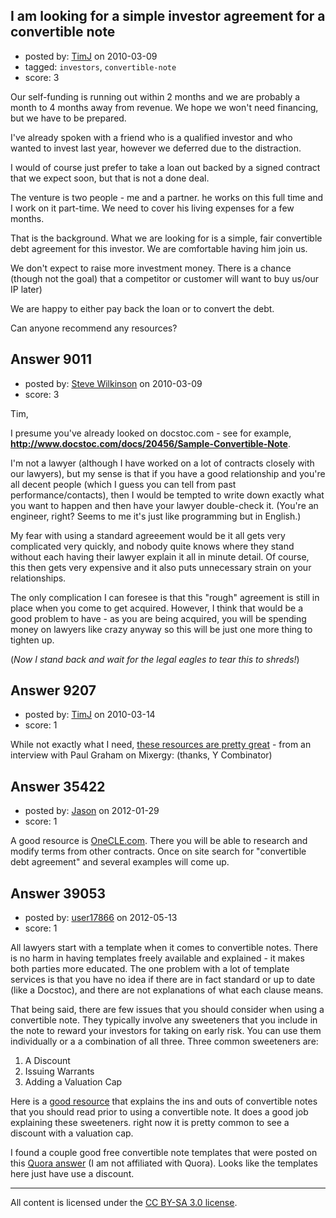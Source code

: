 ## I am looking for a simple investor agreement for a convertible note

- posted by: [TimJ](https://stackexchange.com/users/-1/1172-timj) on 2010-03-09
- tagged: `investors`, `convertible-note`
- score: 3

Our self-funding is running out within 2 months and we are probably a month to 4 months away from revenue.  We hope we won't need financing, but we have to be prepared.  

I've already spoken with a friend who is a qualified investor and who wanted to invest last year, however we deferred due to the distraction.  

I would of course just prefer to take a loan out backed by a signed contract that we expect soon, but that is not a done deal.  

The venture is two people - me and a partner.  he works on this full time and I work on it part-time.  We need to cover his living expenses for a few months.  

That is the background.  What we are looking for is a simple, fair convertible debt agreement for this investor.  We are comfortable having him join us.

We don't expect to raise more investment money.  There is a chance (though not the goal) that a competitor or customer will want to buy us/our IP later)

We are happy to either pay back the loan or to convert the debt.

Can anyone recommend any resources?



## Answer 9011

- posted by: [Steve Wilkinson](https://stackexchange.com/users/-1/2177-steve-wilkinson) on 2010-03-09
- score: 3

<p>Tim,</p>

<p>I presume you've already looked on docstoc.com - see for example, <strong><a href="http://www.docstoc.com/docs/20456/Sample-Convertible-Note" rel="nofollow">http://www.docstoc.com/docs/20456/Sample-Convertible-Note</a></strong>.</p>

<p>I'm not a lawyer (although I have worked on a lot of contracts closely with our lawyers), but my sense is that if you have a good relationship and you're all decent people (which I guess you can tell from past performance/contacts), then I would be tempted to write down exactly what you want to happen and then have your lawyer double-check it.  (You're an engineer, right? Seems to me it's just like programming but in English.)</p>

<p>My fear with using a standard agreeement would be it all gets very complicated very quickly, and nobody quite knows where they stand without each having their lawyer explain it all in minute detail.  Of course, this then gets very expensive and it also puts unnecessary strain on your relationships.</p>

<p>The only complication I can foresee is that this "rough" agreement is still in place when you come to get acquired.  However, I think that would be a good problem to have - as you are being acquired, you will be spending money on lawyers like crazy anyway so this will be just one more thing to tighten up.</p>

<p>(<em>Now I stand back and wait for the legal eagles to tear this to shreds!</em>)</p>



## Answer 9207

- posted by: [TimJ](https://stackexchange.com/users/-1/1172-timj) on 2010-03-14
- score: 1

<p>While not exactly what I need, <a href="http://ycombinator.com/seriesaa.html" rel="nofollow">these resources are pretty great</a> - from an interview with Paul Graham on Mixergy:  (thanks, Y Combinator)</p>



## Answer 35422

- posted by: [Jason](https://stackexchange.com/users/-1/16044-jason) on 2012-01-29
- score: 1

<p>A good resource is <a href="http://www.onecle.com/" rel="nofollow">OneCLE.com</a>.  There you will be able to research and modify terms from other contracts.  Once on site search for "convertible debt agreement" and several examples will come up.</p>



## Answer 39053

- posted by: [user17866](https://stackexchange.com/users/-1/17866-user17866) on 2012-05-13
- score: 1

<p>All lawyers start with a template when it comes to convertible notes. There is no harm in having templates freely available and explained - it makes both parties more educated. The one problem with a lot of template services is that you have no idea if there are in fact standard or up to date (like a Docstoc), and there are not explanations of what each clause means.</p>

<p>That being said, there are few issues that you should consider when using a convertible note. They typically involve any sweeteners that you include in the note to reward your investors for taking on early risk. You can use them individually or a a combination of all three. Three common sweeteners are:</p>

<ol>
<li>A Discount</li>
<li>Issuing Warrants</li>
<li>Adding a Valuation Cap</li>
</ol>

<p>Here is a <a href="http://walkercorporatelaw.com/angel-issues/convertible-note-seed-financings-econ-101-for-founders/#more-3216" rel="nofollow">good resource</a> that explains the ins and outs of convertible notes that you should read prior to using a convertible note. It does a good job explaining these sweeteners. right now it is pretty common to see a discount with a valuation cap. </p>

<p>I found a couple good free convertible note templates that were posted on this <a href="http://www.quora.com/Where-can-I-find-a-good-convertible-note-template" rel="nofollow">Quora answer</a> (I am not affiliated with Quora). Looks like the templates here just have use a discount.</p>




---

All content is licensed under the [CC BY-SA 3.0 license](https://creativecommons.org/licenses/by-sa/3.0/).
